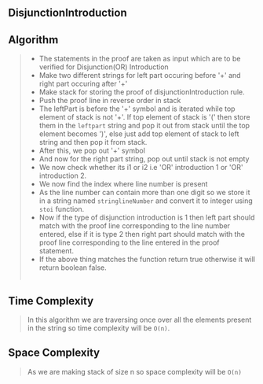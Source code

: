 ## DisjunctionIntroduction

## Algorithm
>
> - The statements in the proof are taken as input which are to be verified for Disjunction(OR) Introduction
> - Make two different strings for left part occuring  before '+' and right part occuring after '+'
> - Make stack for storing the proof of disjunctionIntroduction rule.
> - Push the proof line in reverse order in stack
> - The  leftPart is before the '+' symbol and is iterated while top element of stack is not '+'. If top element of stack is '(' then store them in the ```leftpart``` string and pop it out from stack until the top element becomes ')', else just add top element of stack to left string and then pop it from stack.
> - After this, we pop out '+' symbol
> - And now for the right part string, pop out until stack is not empty
> - We now check whether its i1 or i2 i.e 'OR' introduction 1 or 'OR' introduction 2.
> - We now find the index where line number is present
> - As the line number can contain more than one digit so we store it in a string named ```stringlineNumber``` and convert it to integer using ```stoi``` function.
> - Now if the type of disjunction introduction is 1 then left part should match with the proof line corresponding to the line number entered, else if it is type 2 then right part should match with the proof line corresponding to the line entered in the proof statement.
> - If the above thing matches the function return true otherwise it will return boolean false. <br><br>

## Time Complexity

> In this algorithm we are traversing once over all the elements present in the string so time complexity will be ```O(n)```.

## Space Complexity

> As we are making stack of size n so space complexity will be ```O(n)```